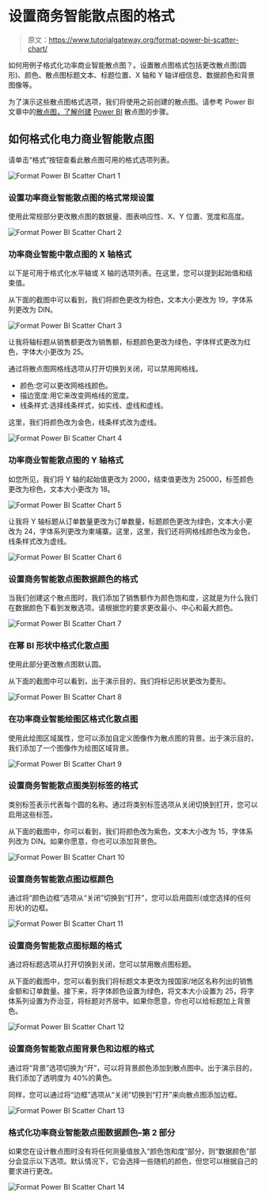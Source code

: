 # 设置商务智能散点图的格式

> 原文：<https://www.tutorialgateway.org/format-power-bi-scatter-chart/>

如何用例子格式化功率商业智能散点图？。设置散点图格式包括更改散点图(圆形)、颜色、散点图标题文本、标题位置、X 轴和 Y 轴详细信息、数据颜色和背景图像等。

为了演示这些散点图格式选项，我们将使用之前创建的散点图。请参考 Power BI 文章中的[散点图，了解创建](https://www.tutorialgateway.org/scatter-chart-in-power-bi/) [Power BI](https://www.tutorialgateway.org/power-bi-tutorial/) 散点图的步骤。

## 如何格式化电力商业智能散点图

请单击“格式”按钮查看此散点图可用的格式选项列表。

![Format Power BI Scatter Chart 1](img/7e0e35cffd8e1a4fba632631137f49cc.png)

### 设置功率商业智能散点图的格式常规设置

使用此常规部分更改散点图的数据量、图表响应性、X、Y 位置、宽度和高度。

![Format Power BI Scatter Chart 2](img/9aba20667250f889bcbf0fb9ecb85e61.png)

### 功率商业智能中散点图的 X 轴格式

以下是可用于格式化水平轴或 X 轴的选项列表。在这里，您可以提到起始值和结束值。

从下面的截图中可以看到，我们将颜色更改为棕色，文本大小更改为 19，字体系列更改为 DIN。

![Format Power BI Scatter Chart 3](img/a926d5510a122fd11c0ac3ce55fac65d.png)

让我将轴标题从销售额更改为销售额，标题颜色更改为绿色，字体样式更改为红色，字体大小更改为 25。

通过将散点图网格线选项从打开切换到关闭，可以禁用网格线。

*   颜色:您可以更改网格线颜色。
*   描边宽度:用它来改变网格线的宽度。
*   线条样式:选择线条样式，如实线、虚线和虚线。

这里，我们将颜色改为金色，线条样式改为虚线。

![Format Power BI Scatter Chart 4](img/788e5f547b1ca073990d5e208f89da7a.png)

### 功率商业智能散点图的 Y 轴格式

如您所见，我们将 Y 轴的起始值更改为 2000，结束值更改为 25000，标签颜色更改为棕色，文本大小更改为 18。

![Format Power BI Scatter Chart 5](img/847d54182898f59bca758711ddffd0a8.png)

让我将 Y 轴标题从订单数量更改为订单数量，标题颜色更改为绿色，文本大小更改为 24，字体系列更改为柬埔寨。这里，这里，我们还将网格线颜色改为金色，线条样式改为虚线。

![Format Power BI Scatter Chart 6](img/cc017fb9877dba95405908c415f5f36a.png)

### 设置商务智能散点图数据颜色的格式

当我们创建这个散点图时，我们添加了销售额作为颜色饱和度，这就是为什么我们在数据颜色下看到发散选项。请根据您的要求更改最小、中心和最大颜色。

![Format Power BI Scatter Chart 7](img/965e1939f8ace055e30e284bd4d31e6e.png)

### 在幂 BI 形状中格式化散点图

使用此部分更改散点图默认圆。

从下面的截图中可以看到，出于演示目的，我们将标记形状更改为菱形。

![Format Power BI Scatter Chart 8](img/e1adaace15c94ff98bd60908637a742b.png)

### 在功率商业智能绘图区格式化散点图

使用此绘图区域属性，您可以添加自定义图像作为散点图的背景。出于演示目的，我们添加了一个图像作为绘图区域背景。

![Format Power BI Scatter Chart 9](img/0949c18b68e7263c42788e63bb92c93a.png)

### 设置商务智能散点图类别标签的格式

类别标签表示代表每个圆的名称。通过将类别标签选项从关闭切换到打开，您可以启用这些标签。

从下面的截图中，你可以看到，我们将颜色改为紫色，文本大小改为 15，字体系列改为 DIN。如果你愿意，你也可以添加背景色。

![Format Power BI Scatter Chart 10](img/a60ff3d6646ce61b3eeeee5c89c61c85.png)

### 设置商务智能散点图边框颜色

通过将“颜色边框”选项从“关闭”切换到“打开”，您可以启用圆形(或您选择的任何形状)的边框。

![Format Power BI Scatter Chart 11](img/378283257c2578ecf833af07c647ea75.png)

### 设置商务智能散点图标题的格式

通过将标题选项从打开切换到关闭，您可以禁用散点图标题。

从下面的截图中，您可以看到我们将标题文本更改为按国家/地区名称列出的销售金额和订单数量。接下来，将字体颜色设置为绿色，将文本大小设置为 25，将字体系列设置为乔治亚，将标题对齐居中。如果你愿意，你也可以给标题加上背景色。

![Format Power BI Scatter Chart 12](img/b2839cc01a795eea52820dc9fc2946ac.png)

### 设置商务智能散点图背景色和边框的格式

通过将“背景”选项切换为“开”，可以将背景颜色添加到散点图中。出于演示目的，我们添加了透明度为 40%的黄色。

同样，您可以通过将“边框”选项从“关闭”切换到“打开”来向散点图添加边框。

![Format Power BI Scatter Chart 13](img/d7f716767015f56c45e38e7f1f2cb924.png)

### 格式化功率商业智能散点图数据颜色–第 2 部分

如果您在设计散点图时没有将任何测量值放入“颜色饱和度”部分，则“数据颜色”部分会显示以下选项。默认情况下，它会选择一些随机的颜色，但您可以根据自己的要求进行更改。

![Format Power BI Scatter Chart 14](img/af9c90afba0a4fb33a1bf6f37b7cd4ef.png)